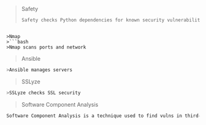 >Safety
>```bash
>Safety checks Python dependencies for known security vulnerabilities and suggests the proper remediations for vulnerabilities detected.
```

>Nmap
>```bash
>Nmap scans ports and network
```


>Ansible
```bash
>Ansible manages servers
```

>SSLyze
```bash
>SSLyze checks SSL security
```

>Software Component Analysis
```bash
Software Component Analysis is a technique used to find vulns in third-party components
```

